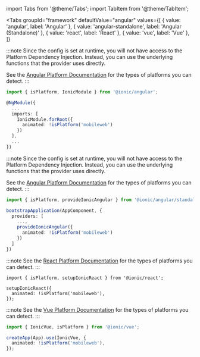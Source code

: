 import Tabs from '@theme/Tabs';
import TabItem from '@theme/TabItem';

<Tabs
  groupId="framework"
  defaultValue="angular"
  values={[
    { value: 'angular', label: 'Angular' },
    { value: 'angular-standalone', label: 'Angular (Standalone)' },
    { value: 'react', label: 'React' },
    { value: 'vue', label: 'Vue' },
  ]}
>
<TabItem value="angular">

:::note
Since the config is set at runtime, you will not have access to the Platform Dependency Injection. Instead, you can use the underlying functions that the provider uses directly.

See the [Angular Platform Documentation](../../../angular/platform.mdx) for the types of platforms you can detect.
:::

```ts title="app.module.ts"
import { isPlatform, IonicModule } from '@ionic/angular';

@NgModule({
  ...
  imports: [
    IonicModule.forRoot({
      animated: !isPlatform('mobileweb')
    })
  ],
  ...
})
```

</TabItem>
<TabItem value="angular-standalone">

:::note
Since the config is set at runtime, you will not have access to the Platform Dependency Injection. Instead, you can use the underlying functions that the provider uses directly.

See the [Angular Platform Documentation](../../../angular/platform.mdx) for the types of platforms you can detect.
:::

```ts title="main.ts"
import { isPlatform, provideIonicAngular } from '@ionic/angular/standalone';

bootstrapApplication(AppComponent, {
  providers: [
    ...,
    provideIonicAngular({
      animated: !isPlatform('mobileweb')
    })
  ]
})
```

</TabItem>
<TabItem value="react">

:::note
See the [React Platform Documentation](../../../react/platform.mdx) for the types of platforms you can detect.
:::

```tsx title="App.tsx"
import { isPlatform, setupIonicReact } from '@ionic/react';

setupIonicReact({
  animated: !isPlatform('mobileweb'),
});
```

</TabItem>
<TabItem value="vue">

:::note
See the [Vue Platform Documentation](../../../vue/platform.mdx) for the types of platforms you can detect.
:::

```ts title="main.ts"
import { IonicVue, isPlatform } from '@ionic/vue';

createApp(App).use(IonicVue, {
  animated: !isPlatform('mobileweb'),
});
```

</TabItem>
</Tabs>
